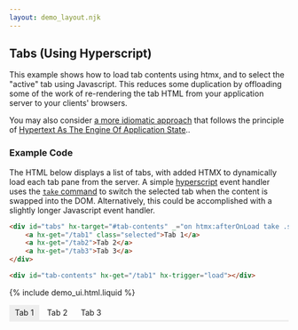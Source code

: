 ```yaml
---
layout: demo_layout.njk
---
```

        
## Tabs (Using Hyperscript)

This example shows how to load tab contents using htmx, and to select the "active" tab using Javascript.  This reduces some duplication by offloading some of the work of re-rendering the tab HTML from your application server to your clients' browsers.  

You may also consider [a more idiomatic approach](../tabs-hateoas) that follows the principle of [Hypertext As The Engine Of Application State](https://en.wikipedia.org/wiki/HATEOAS)..

### Example Code

The HTML below displays a list of tabs, with added HTMX to dynamically load each tab pane from the server.  A simple [hyperscript](https://hyperscript.org) event handler uses the [`take` command](https://hyperscript.org/commands/take/) to switch the selected tab when the content is swapped into the DOM.  Alternatively, this could be accomplished with a slightly longer Javascript event handler.

```html
<div id="tabs" hx-target="#tab-contents" _="on htmx:afterOnLoad take .selected for event.target">
	<a hx-get="/tab1" class="selected">Tab 1</a>
	<a hx-get="/tab2">Tab 2</a>
	<a hx-get="/tab3">Tab 3</a>
</div>

<div id="tab-contents" hx-get="/tab1" hx-trigger="load"></div>
```

{% include demo_ui.html.liquid %}

<div id="tabs" hx-target="#tab-contents" _="on click take .selected for event.target">
	<a hx-get="/tab1" class="selected">Tab 1</a>
	<a hx-get="/tab2">Tab 2</a>
	<a hx-get="/tab3">Tab 3</a>
</div>

<div id="tab-contents" hx-get="/tab1" hx-trigger="load"></div>

<script src="https://unpkg.com/hyperscript.org"></script>
<script>
	onGet("/tab1", function() {
		return `
			<p>Commodo normcore truffaut VHS duis gluten-free keffiyeh iPhone taxidermy godard ramps anim pour-over. 
			Pitchfork vegan mollit umami quinoa aute aliquip kinfolk eiusmod live-edge cardigan ipsum locavore. 
			Polaroid duis occaecat narwhal small batch food truck. 
			PBR&B venmo shaman small batch you probably haven't heard of them hot chicken readymade. 
			Enim tousled cliche woke, typewriter single-origin coffee hella culpa. 
			Art party readymade 90's, asymmetrical hell of fingerstache ipsum.</p>
		`});

	onGet("/tab2", function() {
		return `
			<p>Kitsch fanny pack yr, farm-to-table cardigan cillum commodo reprehenderit plaid dolore cronut meditation. 
			Tattooed polaroid veniam, anim id cornhole hashtag sed forage. 
			Microdosing pug kitsch enim, kombucha pour-over sed irony forage live-edge. 
			Vexillologist eu nulla trust fund, street art blue bottle selvage raw denim. 
			Dolore nulla do readymade, est subway tile affogato hammock 8-bit. 
			Godard elit offal pariatur you probably haven't heard of them post-ironic. 
			Prism street art cray salvia.</p>
		`
	});

	onGet("/tab3", function() {
		return `
			<p>Aute chia marfa echo park tote bag hammock mollit artisan listicle direct trade. 
			Raw denim flexitarian eu godard etsy. 
			Poke tbh la croix put a bird on it fixie polaroid aute cred air plant four loko gastropub swag non brunch. 
			Iceland fanny pack tumeric magna activated charcoal bitters palo santo laboris quis consectetur cupidatat portland aliquip venmo.</p>
		`
	});

</script>

<style>

	#demo-canvas {
		display:none;
	}

	#tabs {
		border-bottom: solid 3px #eee;
	}

	#tabs > a {
		display: inline-block;
		padding: 5px 10px;
		cursor:pointer;
	}

	#tabs > a.selected {
		background-color: #eee;
	}

	#tab-contents {
		padding:10px;
	}
</style>
